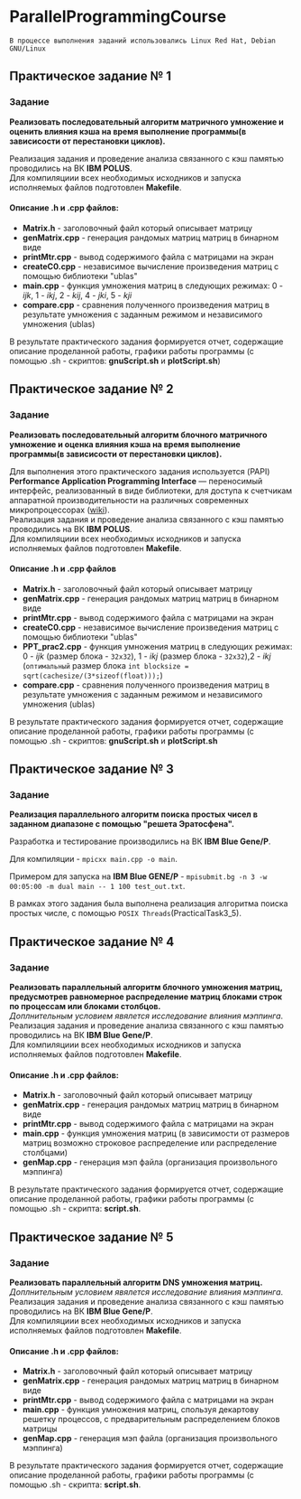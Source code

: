 # ParallelProgrammingCourse

`В процессе выполнения заданий использовались Linux Red Hat, Debian GNU/Linux`

## Практическое задание № 1 
### Задание
**Реализовать последовательный алгоритм матричного умножение и оценить влияния кэша на время выполнение программы(в зависисости от перестановки циклов).**  

Реализация задания и проведение анализа связанного с кэш памятью проводились на ВК **IBM POLUS**.  
Для компиляциии всех необходимых исходников и запуска исполняемых файлов подготовлен **Makefile**.

#### Описание .h и .cpp файлов:
 * **Matrix.h** - заголовочный файл который описывает матрицу
 * **genMatrix.cpp** - генерация рандомых матриц матриц в бинарном виде
 * **printMtr.cpp** - вывод содержимого файла с матрицами на экран
 * **createC0.cpp** - независимое вычисление произведения матриц с помощью библиотеки "ublas"
 * **main.cpp** - функция умножения матриц в следующих режимах: 0 - *ijk*, 1 - *ikj*, 2 - *kij*, 4 - *jki*, 5 - *kji* 
 * **compare.cpp** - сравнения полученного произведения матриц в результате умножения с заданным режимом и независимого умножения (ublas)

В результате практического задания формируется отчет, содержащие описание проделанной работы, графики работы программы (с помощью .sh - скриптов: **gnuScript.sh** и **plotScript.sh**)

## Практическое задание № 2
### Задание
**Реализовать последовательный алгоритм блочного матричного умножение и оценка влияния кэша на время выполнение программы(в зависисости от перестановки циклов).**  

Для выполнения этого практического задания используется (PAPI)
**Performance Application Programming Interface** — переносимый интерфейс, реализованный в виде библиотеки, для доступа к счетчикам аппаратной производительности на различных современных микропроцессорах ([wiki](https://ru.wikipedia.org/wiki/PAPI)).   
Реализация задания и проведение анализа связанного с кэш памятью проводились на ВК **IBM POLUS**.  
Для компиляциии всех необходимых исходников и запуска исполняемых файлов подготовлен **Makefile**. 

#### Описание .h и .cpp файлов
 * **Matrix.h** - заголовочный файл который описывает матрицу
 * **genMatrix.cpp** - генерация рандомых матриц матриц в бинарном виде
 * **printMtr.cpp** - вывод содержимого файла с матрицами на экран
 * **createC0.cpp** - независимое вычисление произведения матриц с помощью библиотеки "ublas"
 * **PPT_prac2.cpp** - функция умножения матриц в следующих режимах: 0 - *ijk* (размер блока - `32x32`), 1 - *ikj* (размер блока - `32x32`),2 - *ikj* (`оптимальный` размер блока ```int blocksize = sqrt(cachesize/(3*sizeof(float)));```)
 * **compare.cpp** - сравнения полученного произведения матриц в результате умножения с заданным режимом и независимого умножения (ublas)

В результате практического задания формируется отчет, содержащие описание проделанной работы, графики работы программы (с помощью .sh - скриптов: **gnuScript.sh** и **plotScript.sh**

## Практическое задание № 3 
### Задание
__Реализация параллельного алгоритм поиска простых чисел в заданном диапазоне с помощью "решета Эратосфена".__

Разработка и тестирование производились на ВК **IBM Blue Gene/P**.

Для компиляции - `mpicxx main.cpp -o main`.

Примером для запуска на **IBM Blue GENE/P** - `mpisubmit.bg -n 3 -w 00:05:00 -m dual main -- 1 100 test_out.txt`.

В рамках этого задания была выполнена реализация алгоритма поиска простых числе, с помощью `POSIX Threads`(PracticalTask3_5).

## Практическое задание № 4 
### Задание
__Реализовать параллельный алгоритм блочного умножения матриц, предусмотрев равномерное распределение матриц блоками строк по процессам или блоками столбцов.__  
*Доплнительным условием явялется исследование влияния мэппинга*.  
Реализация задания и проведение анализа связанного с кэш памятью проводились на ВК **IBM Blue Gene/P**.  
Для компиляциии всех необходимых исходников и запуска исполняемых файлов подготовлен **Makefile**.

#### Описание .h и .cpp файлов:
 * **Matrix.h** - заголовочный файл который описывает матрицу
 * **genMatrix.cpp** - генерация рандомых матриц матриц в бинарном виде
 * **printMtr.cpp** - вывод содержимого файла с матрицами на экран
 * **main.cpp** - функция умножения матриц (в зависимости от размеров матриц возможно строковое распределение или распределение столбцами)
 * **genMap.cpp** - генерация мэп файла (организация произвольного мэппинга)

В результате практического задания формируется отчет, содержащие описание проделанной работы, графики работы программы (с помощью .sh - скрипта: **script.sh**.

## Практическое задание № 5 
### Задание
__Реализовать параллельный алгоритм DNS умножения матриц.__  
*Доплнительным условием явялется исследование влияния мэппинга*.
Реализация задания и проведение анализа связанного с кэш памятью проводились на ВК **IBM Blue Gene/P**.  
Для компиляциии всех необходимых исходников и запуска исполняемых файлов подготовлен **Makefile**.

#### Описание .h и .cpp файлов:
 * **Matrix.h** - заголовочный файл который описывает матрицу
 * **genMatrix.cpp** - генерация рандомых матриц матриц в бинарном виде
 * **printMtr.cpp** - вывод содержимого файла с матрицами на экран
 * **main.cpp** - функция умножения матриц, спользуя декартову решетку процессов, с предварительным распределением блоков матрицы
 * **genMap.cpp** - генерация мэп файла (организация произвольного мэппинга)

В результате практического задания формируется отчет, содержащие описание проделанной работы, графики работы программы (с помощью .sh - скрипта: **script.sh**.
